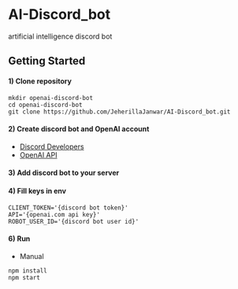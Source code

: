# AI-Discord_bot
artificial intelligence discord bot

## Getting Started

#### 1) Clone repository

```
mkdir openai-discord-bot
cd openai-discord-bot
git clone https://github.com/JeherillaJanwar/AI-Discord_bot.git
```

#### 2) Create discord bot and OpenAI account

- [Discord Developers](https://discord.com/developers)
- [OpenAI API](https://openai.com/api)


#### 3) Add discord bot to your server

#### 4) Fill keys in env

```
CLIENT_TOKEN='{discord bot token}'
API='{openai.com api key}'
ROBOT_USER_ID='{discord bot user id}'
```
#### 6) Run

- Manual
```
npm install
npm start

